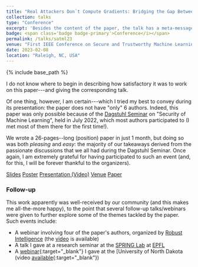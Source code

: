 ```yaml
---
title: "Real Attackers Don`t Compute Gradients: Bridging the Gap Between Adversarial ML Research and Practice"
collection: talks
type: "Conference"
excerpt: 'Besides the content of the paper, the talk has a meta-message.'
badge: <span class='badge badge-primary'>Conference</i></span>
permalink: /talks/satml23
venue: "First IEEE Conference on Secure and Trustworthy Machine Learning"
date: 2023-02-08
location: "Raleigh, NC, USA"
---
```

{% include base_path %}

I do not know where to begin in describing how satisfactory it was to work on this paper---and giving the corresponding talk. 

Of one thing, however, I am certain---which I tried my best to convey during its presentation: the paper does not have "only" 6 authors. Indeed, this paper was only possible because of the [Dagstuhl Seminar](https://www.dagstuhl.de/en/seminars/seminar-calendar/seminar-details/22281) on "Security of Machine Learning", held in July 2022, which most authors participated to (I met most of them there for the first time!).

We wrote a 26-pages--long (position) paper in just 1 month, but doing so was both _pleasing_ and _easy_: the majority of our takeaways derived from the passionate discussions that we all had during the Dagstuhl Seminar. Once again, I am extremely grateful for having participated to such an event (and, for this, I will be forever thankful to the organizers).



<a class="btn btn-outline-primary my-1 mr-1 btn-sm" href="{{ base_path }}/files/talks/satml23.pdf" target="_blank" rel="noopener">Slides</a>
<a class="btn btn-outline-primary my-1 mr-1 btn-sm" href="{{ base_path }}/files/talks/satml23_poster.pdf" target="_blank" rel="noopener">Poster</a>
<a class="btn btn-outline-primary my-1 mr-1 btn-sm" href="https://www.youtube.com/watch?v=hDz3xWAEV_o" target="_blank" rel="noopener">Presentation (Video)</a>
<a class="btn btn-outline-primary my-1 mr-1 btn-sm" href="https://satml.org/" target="_blank" rel="noopener">Venue</a>
<a class="btn btn-outline-primary my-1 mr-1 btn-sm" href="{{base_path}}/publications/satml23" rel="noopener">Paper</a>


### Follow-up

This work apparently was well-received by our community (and this makes me all-the-more happy), to the point that several follow-up talks/webinars were given to further explore some of the themes tackled by the paper. Such events include:

* A webinar involving four of the paper's authors, organized by [Robust Intelligence](https://us06web.zoom.us/webinar/register/9716757880895/WN_b5VZdl8jQ4uMJzDTe0y1LQ) (the [video](https://www.youtube.com/watch?v=6ZQli55AKwQ) is available)
* A talk I gave at a research seminar at the [SPRING Lab](https://spring.epfl.ch/research/) at [EPFL](https://www.epfl.ch/en/)
* A [webinar](https://calendar.und.edu/event/c2srair_initiative_-_virtual_colloquia_series_on_cybersecurity_and_artificial_intelligence_7121){:target="_blank"} I gave at the [University of North Dakota (video [available](https://www.youtube.com/watch?v=BxvmNlddPoE){:target="_blank"})